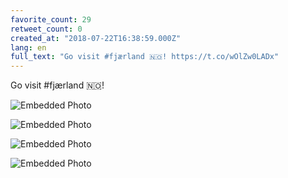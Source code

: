 ```yaml
---
favorite_count: 29
retweet_count: 0
created_at: "2018-07-22T16:38:59.000Z"
lang: en
full_text: "Go visit #fjærland 🇳🇴! https://t.co/wOlZw0LADx"
---
```


Go visit #fjærland 🇳🇴!

<div class="gallery gallery-4">

![Embedded Photo](https://twitter-media-coderbyheart.s3.eu-north-1.amazonaws.com/1021072123648008192-DiuTrSoX4AEMXZy.jpg)

![Embedded Photo](https://twitter-media-coderbyheart.s3.eu-north-1.amazonaws.com/1021072123648008192-DiuTrShWkAA4pjp.jpg)

![Embedded Photo](https://twitter-media-coderbyheart.s3.eu-north-1.amazonaws.com/1021072123648008192-DiuTrSkXkAA2l-D.jpg)

![Embedded Photo](https://twitter-media-coderbyheart.s3.eu-north-1.amazonaws.com/1021072123648008192-DiuTrS3X4AA-mUh.jpg)

</div>
